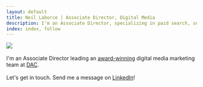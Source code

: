 ```yaml
---
layout: default
title: Neil Laborce | Associate Director, Digital Media
description: I'm an Associate Director, specializing in paid search, search engine optimization, programmatic advertising and conversion rate optimization.
index: index, follow
---
```

  <img src="{{ site.baseurl }}/images/neillaborce.png">
  <br>
  <br>I'm an Associate Director leading an <a href="https://www.dacgroup.com/blog/omma-awards-2019-and-the-winner-is-dac/">award-winning</a> digital media marketing team at <a href="https://www.dacgroup.com/">DAC</a>.
  <br>
  <br>Let's get in touch. Send me a message on <a href="https://www.linkedin.com/in/rnlaborce/">LinkedIn</a>!
  <br>
